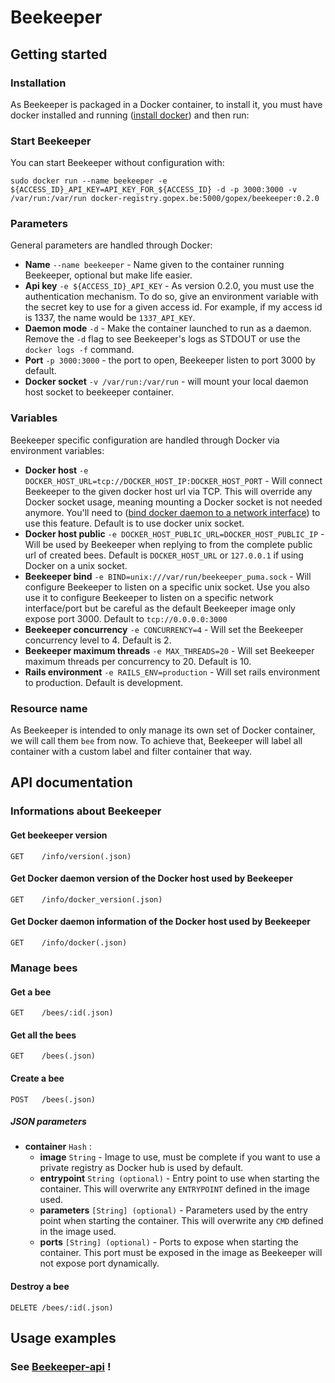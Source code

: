 Beekeeper
=========

Getting started
---------------

### Installation

As Beekeeper is packaged in a Docker container, to install it, you must have docker installed and running ([install docker](https://docs.docker.com/installation/#installation)) and then run:

### Start Beekeeper

You can start Beekeeper without configuration with:

```shell
sudo docker run --name beekeeper -e ${ACCESS_ID}_API_KEY=API_KEY_FOR_${ACCESS_ID} -d -p 3000:3000 -v /var/run:/var/run docker-registry.gopex.be:5000/gopex/beekeeper:0.2.0
```

### Parameters

General parameters are handled through Docker:

- __Name__ `--name beekeeper` - Name given to the container running Beekeeper, optional but make life easier.
- __Api key__ `-e ${ACCESS_ID}_API_KEY` - As version 0.2.0, you must use the authentication mechanism. To do so, give an environment variable with the secret key to use for a given access id. For example, if my access id is 1337, the name would be `1337_API_KEY`.
- __Daemon mode__ `-d` - Make the container launched to run as a daemon. Remove the `-d` flag to see Beekeeper's logs as STDOUT or use the `docker logs -f` command.
- __Port__ `-p 3000:3000` - the port to open, Beekeeper listen to port 3000 by default.
- __Docker socket__ `-v /var/run:/var/run` - will mount your local daemon host socket to beekeeper container.

### Variables

Beekeeper specific configuration are handled through Docker via environment variables:

- __Docker host__ `-e DOCKER_HOST_URL=tcp://DOCKER_HOST_IP:DOCKER_HOST_PORT` - Will connect Beekeeper to the given docker host url via TCP. This will override any Docker socket usage, meaning mounting a Docker socket is not needed anymore. You'll need to ([bind docker daemon to a network interface](https://docs.docker.com/engine/quickstart/#bind-docker-to-another-host-port-or-a-unix-socket)) to use this feature. Default is to use docker unix socket.
- __Docker host public__ `-e DOCKER_HOST_PUBLIC_URL=DOCKER_HOST_PUBLIC_IP` - Will be used by Beekeeper when replying to from the complete public url of created bees. Default is `DOCKER_HOST_URL` or `127.0.0.1` if using Docker on a unix socket.
- __Beekeeper bind__ `-e BIND=unix:///var/run/beekeeper_puma.sock` - Will configure Beekeeper to listen on a specific unix socket. Use you also use it to configure Beekeeper to listen on a specific network interface/port but be careful as the default Beekeeper image only expose port 3000. Default to `tcp://0.0.0.0:3000`
- __Beekeeper concurrency__ `-e CONCURRENCY=4` - Will set the Beekeeper concurrency level to 4. Default is 2.
- __Beekeeper maximum threads__ `-e MAX_THREADS=20` - Will set Beekeeper maximum threads per concurrency to 20. Default is 10.
- __Rails environment__ `-e RAILS_ENV=production` - Will set rails environment to production. Default is development.

### Resource name

As Beekeeper is intended to only manage its own set of Docker container, we will call them `bee` from now. To achieve that, Beekeeper will label all container with a custom label and filter container that way.

API documentation
-----------------

### Informations about Beekeeper

#### Get beekeeper version
`GET    /info/version(.json)`

#### Get Docker daemon version of the Docker host used by Beekeeper
`GET    /info/docker_version(.json)`

#### Get Docker daemon information of the Docker host used by Beekeeper
`GET    /info/docker(.json)`

### Manage bees

#### Get a bee
`GET    /bees/:id(.json)`

#### Get all the bees
`GET    /bees(.json)`

#### Create a bee
`POST   /bees(.json)`

##### JSON parameters
- __container__ `Hash` :
    - __image__ `String` - Image to use, must be complete if you want to use a private registry as Docker hub is used by default.
    - __entrypoint__ `String (optional)` - Entry point to use when starting the container. This will overwrite any `ENTRYPOINT` defined in the image used.
    - __parameters__ `[String] (optional)` - Parameters used by the entry point when starting the container. This will overwrite any `CMD` defined in the image used.
    - __ports__ `[String] (optional)` - Ports to expose when starting the container. This port must be exposed in the image as Beekeeper will not expose port dynamically.

#### Destroy a bee
`DELETE /bees/:id(.json)`

Usage examples
--------------

### See [Beekeeper-api](https://bitbucket.org/gopex/beekeeper-api) !
